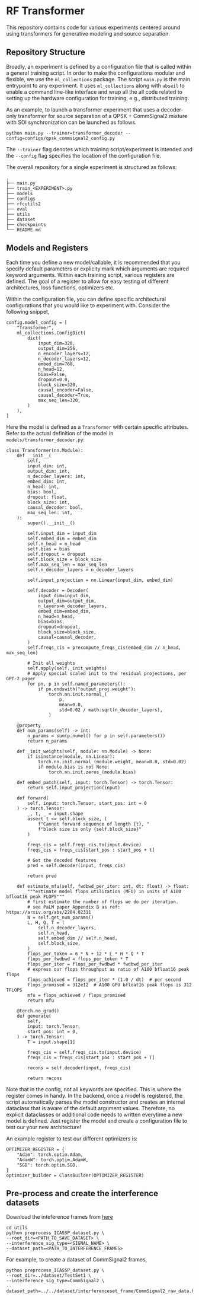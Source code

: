 
# RF Transformer

This repository contains code for various experiments centered around using transformers for generative modeling and source separation.

## Repository Structure

Broadly, an experiment is defined by a configuration file that is called within a general training script.  In order to make the configurations modular and flexible, we use the `ml_collections` package.  The script `main.py` is the main entrypoint to any experiment.  It uses `ml_collections` along with `abseil` to enable a command line-like interface and wrap all the all code related to setting up the hardware configuration for training, e.g., distributed training.

As an example, to launch a transformer experiment that uses a decoder-only transformer for source separation of a QPSK + CommSignal2 mixture with SOI synchronization can be launched as follows.
```
python main.py --trainer=transformer_decoder --config=configs/qpsk_commsignal2_config.py
```
The `--trainer` flag denotes which training script/experiment is intended and the `--config` flag specifies the location of the configuration file.

The overall repository for a single experiment is structured as follows:

    .
    ├── main.py                  
    ├── train_<EXPERIMENT>.py
    ├── models
    ├── configs
    ├── rfcutils2
    ├── eval
    ├── utils
    ├── dataset
    ├── checkpoints
    └── README.md

## Models and Registers

Each time you define a new model/callable, it is recommended that you specify default parameters or explicity mark which arguments are required keyword arguments. Within each training script, various registers are defined.  The goal of a register to allow for easy testing of different architectures, loss functions, optimizers etc. 

Within the configuration file, you can define specific architectural configurations that you would like to experiment with. Consider the following snippet,

    config.model_config = [
        "Transformer",
        ml_collections.ConfigDict(
            dict(
                input_dim=320,
                output_dim=256,
                n_encoder_layers=12,
                n_decoder_layers=12,
                embed_dim=768,
                n_head=12,
                bias=False,
                dropout=0.0,
                block_size=320,
                causal_encoder=False,
                causal_decoder=True,
                max_seq_len=320,
            )
        ),
    ]

Here the model is defined as a `Transformer` with certain specific attributes.  Refer to the actual definition of the model in `models/transformer_decoder.py`:

    class Transformer(nn.Module):
        def __init__(
            self,
            input_dim: int,
            output_dim: int,
            n_decoder_layers: int,
            embed_dim: int,
            n_head: int,
            bias: bool,
            dropout: float,
            block_size: int,
            causal_decoder: bool,
            max_seq_len: int,
        ):
            super().__init__()

            self.input_dim = input_dim
            self.embed_dim = embed_dim
            self.n_head = n_head
            self.bias = bias
            self.dropout = dropout
            self.block_size = block_size
            self.max_seq_len = max_seq_len
            self.n_decoder_layers = n_decoder_layers

            self.input_projection = nn.Linear(input_dim, embed_dim)

            self.decoder = Decoder(
                input_dim=input_dim,
                output_dim=output_dim,
                n_layers=n_decoder_layers,
                embed_dim=embed_dim,
                n_head=n_head,
                bias=bias,
                dropout=dropout,
                block_size=block_size,
                causal=causal_decoder,
            )
            self.freqs_cis = precompute_freqs_cis(embed_dim // n_head, max_seq_len)

            # Init all weights
            self.apply(self._init_weights)
            # Apply special scaled init to the residual projections, per GPT-2 paper
            for pn, p in self.named_parameters():
                if pn.endswith("output_proj.weight"):
                    torch.nn.init.normal_(
                        p,
                        mean=0.0,
                        std=0.02 / math.sqrt(n_decoder_layers),
                    )

        @property
        def num_params(self) -> int:
            n_params = sum(p.numel() for p in self.parameters())
            return n_params

        def _init_weights(self, module: nn.Module) -> None:
            if isinstance(module, nn.Linear):
                torch.nn.init.normal_(module.weight, mean=0.0, std=0.02)
                if module.bias is not None:
                    torch.nn.init.zeros_(module.bias)

        def embed_patch(self, input: torch.Tensor) -> torch.Tensor:
            return self.input_projection(input)

        def forward(
            self, input: torch.Tensor, start_pos: int = 0
        ) -> torch.Tensor:
            _, t, _ = input.shape
            assert t <= self.block_size, (
                f"Cannot forward sequence of length {t}, "
                f"block size is only {self.block_size}"
            )

            freqs_cis = self.freqs_cis.to(input.device)
            freqs_cis = freqs_cis[start_pos : start_pos + t]

            # Get the decoded features
            pred = self.decoder(input, freqs_cis)

            return pred

        def estimate_mfu(self, fwdbwd_per_iter: int, dt: float) -> float:
            """estimate model flops utilization (MFU) in units of A100 bfloat16 peak FLOPS"""
            # first estimate the number of flops we do per iteration.
            # see PaLM paper Appendix B as ref: https://arxiv.org/abs/2204.02311
            N = self.get_num_params()
            L, H, Q, T = (
                self.n_decoder_layers,
                self.n_head,
                self.embed_dim // self.n_head,
                self.block_size,
            )
            flops_per_token = 6 * N + 12 * L * H * Q * T
            flops_per_fwdbwd = flops_per_token * T
            flops_per_iter = flops_per_fwdbwd * fwdbwd_per_iter
            # express our flops throughput as ratio of A100 bfloat16 peak flops
            flops_achieved = flops_per_iter * (1.0 / dt)  # per second
            flops_promised = 312e12  # A100 GPU bfloat16 peak flops is 312 TFLOPS
            mfu = flops_achieved / flops_promised
            return mfu

        @torch.no_grad()
        def generate(
            self,
            input: torch.Tensor,
            start_pos: int = 0,
        ) -> torch.Tensor:
            T = input.shape[1]

            freqs_cis = self.freqs_cis.to(input.device)
            freqs_cis = freqs_cis[start_pos : start_pos + T]

            recons = self.decoder(input, freqs_cis)

            return recons

Note that in the config, not all keywords are specified.  This is where the register comes in handy.  In the backend, once a model is registered, the script automatically parses the model constructor and creates an internal dataclass that is aware of the default argument values.  Therefore, no explicit dataclasses or additional code needs to written everytime a new model is defined. Just register the model and create a configuration file to test our your new architecture!

An example register to test our different optimizers is:

    OPTIMIZER_REGISTER = {
        "Adam": torch.optim.Adam,
        "AdamW": torch.optim.AdamW,
        "SGD": torch.optim.SGD,
    }
    optimizer_builder = ClassBuilder(OPTIMIZER_REGISTER)

## Pre-process and create the interference datasets

Download the inteference frames from [here](https://www.dropbox.com/scl/fi/zlvgxlhp8het8j8swchgg/dataset.zip?rlkey=4rrm2eyvjgi155ceg8gxb5fc4&dl=0)

```
cd utils
python preprocess_ICASSP_dataset.py \
--root_dir=<PATH_TO_SAVE_DATASET> \
--interference_sig_type=<SIGNAL_NAME> \
--dataset_path=<PATH_TO_INTERFERENCE_FRAMES>
```

For example, to create a dataset of CommSignal2 frames,
```
python preprocess_ICASSP_dataset.py \
--root_dir=../dataset/TestSet1 \
--interference_sig_type=CommSignal2 \
--dataset_path=../../dataset/interferenceset_frame/CommSignal2_raw_data.h5
```
